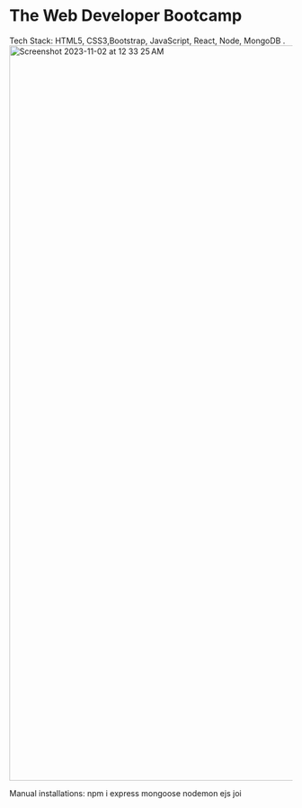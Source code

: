 # The Web Developer Bootcamp
Tech Stack: HTML5, CSS3,Bootstrap, JavaScript, React, Node, MongoDB .
<img width="1306" alt="Screenshot 2023-11-02 at 12 33 25 AM" src="https://github.com/HemanthReddy10/WebDevBootcamp/assets/99050861/f6ea9c9b-d874-4381-aede-a51b3960ea9c">


Manual installations:
npm i express mongoose nodemon ejs joi 